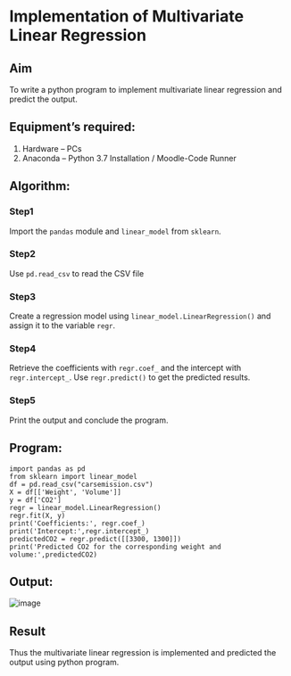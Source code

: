 # Implementation of Multivariate Linear Regression
## Aim
To write a python program to implement multivariate linear regression and predict the output.
## Equipment’s required:
1.	Hardware – PCs
2.	Anaconda – Python 3.7 Installation / Moodle-Code Runner
## Algorithm:
### Step1
Import the `pandas` module and `linear_model` from `sklearn`.

### Step2
Use `pd.read_csv` to read the CSV file

### Step3
Create a regression model using `linear_model.LinearRegression()` and assign it to the variable `regr`.

### Step4
Retrieve the coefficients with `regr.coef_` and the intercept with `regr.intercept_`. Use `regr.predict()` to get the predicted results.

### Step5
Print the output and conclude the program.

## Program:
```
import pandas as pd
from sklearn import linear_model
df = pd.read_csv("carsemission.csv")
X = df[['Weight', 'Volume']]
y = df['CO2']
regr = linear_model.LinearRegression()
regr.fit(X, y)
print('Coefficients:', regr.coef_)
print('Intercept:',regr.intercept_)
predictedCO2 = regr.predict([[3300, 1300]])
print('Predicted CO2 for the corresponding weight and volume:',predictedCO2)
```
## Output:

![image](https://github.com/user-attachments/assets/615dee4a-c171-48f8-be67-0b22197ca0f8)

## Result
Thus the multivariate linear regression is implemented and predicted the output using python program.
